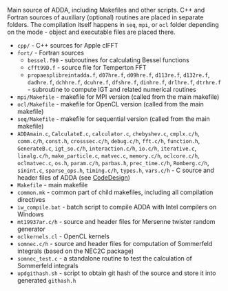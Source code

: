 Main source of ADDA, including Makefiles and other scripts. C++ and Fortran sources of auxiliary (optional) routines are placed in separate folders. The compilation itself happens in `seq`, `mpi`, or `ocl` folder depending on the mode - object and executable files are placed there.
* `cpp/` - C++ sources for Apple clFFT
* `fort/` - Fortran sources
  * `bessel.f90` - subroutines for calculating Bessel functions
  * `cfft99D.f` - source file for Temperton FFT
  * `propaesplibreintadda.f`, `d07hre.f`, `d09hre.f`, `d113re.f`, `d132re.f`, `dadhre.f`, `dchhre.f`, `dcuhre.f`, `dfshre.f`, `dinhre.f`, `drlhre.f`, `dtrhre.f` - subroutine to compute IGT and related numerical routines
* `mpi/Makefile` - makefile for MPI version (called from the main makefile)
* `ocl/Makefile` - makefile for OpenCL version (called from the main makefile)
* `seq/Makefile` - makefile for sequential version (called from the main makefile)
* `ADDAmain.c`, `CalculateE.c`, `calculator.c`, `chebyshev.c`, `cmplx.c/h`, `comm.c/h`, `const.h`, `crosssec.c/h`, `debug.c/h`, `fft.c/h`, `function.h`, `GenerateB.c`, `igt_so.c/h`, `interaction.c/h`, `io.c/h`, `iterative.c`, `linalg.c/h`, `make_particle.c`, `matvec.c`, `memory.c/h`, `oclcore.c/h`, `oclmatvec.c`, `os.h`, `param.c/h`, `parbas.h`, `prec_time.c/h`, `Romberg.c/h`, `sinint.c`, `sparse_ops.h`, `timing.c/h`, `types.h`, `vars.c/h` - C source and header files of ADDA (see [CodeDesign](https://github.com/adda-team/adda/wiki/CodeDesign))
* `Makefile` - main makefile
* `common.mk` - common part of child makefiles, including all compilation directives
* `iw_compile.bat` - batch script to compile ADDA with Intel compilers on Windows
* `mt19937ar.c/h` - source and header files for Mersenne twister random generator
* `oclkernels.cl` - OpenCL kernels
* `somnec.c/h` - source and header files for computation of Sommerfeld integrals (based on the NEC2C package)
* `somnec_test.c` - a standalone routine to test the calculation of Sommerfeld integrals
* `updgithash.sh` - script to obtain git hash of the source and store it into generated `githash.h`